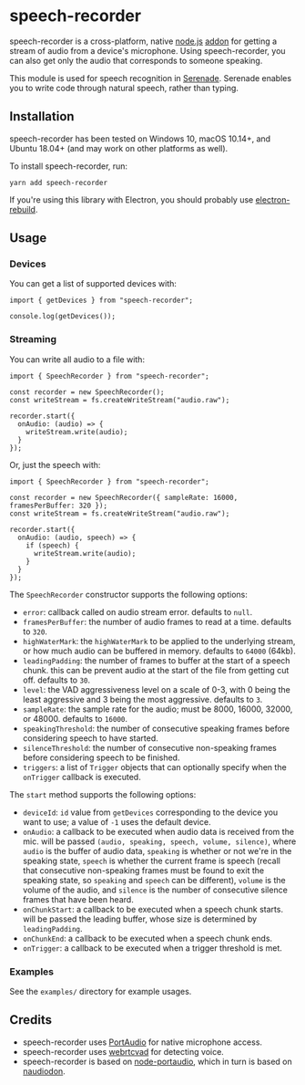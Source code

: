 # speech-recorder

speech-recorder is a cross-platform, native [node.js](https://nodejs.org) [addon](http://nodejs.org/api/addons.html) for getting a stream of audio from a device's microphone. Using speech-recorder, you can also get only the audio that corresponds to someone speaking.

This module is used for speech recognition in [Serenade](https://serenade.ai). Serenade enables you to write code through natural speech, rather than typing.

## Installation

speech-recorder has been tested on Windows 10, macOS 10.14+, and Ubuntu 18.04+ (and may work on other platforms as well).

To install speech-recorder, run:

    yarn add speech-recorder

If you're using this library with Electron, you should probably use [electron-rebuild](https://github.com/electron/electron-rebuild).

## Usage

### Devices

You can get a list of supported devices with:

    import { getDevices } from "speech-recorder";

    console.log(getDevices());

### Streaming

You can write all audio to a file with:

    import { SpeechRecorder } from "speech-recorder";

    const recorder = new SpeechRecorder();
    const writeStream = fs.createWriteStream("audio.raw");

    recorder.start({
      onAudio: (audio) => {
        writeStream.write(audio);
      }
    });

Or, just the speech with:

    import { SpeechRecorder } from "speech-recorder";

    const recorder = new SpeechRecorder({ sampleRate: 16000, framesPerBuffer: 320 });
    const writeStream = fs.createWriteStream("audio.raw");

    recorder.start({
      onAudio: (audio, speech) => {
        if (speech) {
          writeStream.write(audio);
        }
      }
    });

The `SpeechRecorder` constructor supports the following options:

-   `error`: callback called on audio stream error. defaults to `null`.
-   `framesPerBuffer`: the number of audio frames to read at a time. defaults to `320`.
-   `highWaterMark`: the `highWaterMark` to be applied to the underlying stream, or how much audio can be buffered in memory. defaults to `64000` (64kb).
-   `leadingPadding`: the number of frames to buffer at the start of a speech chunk. this can be prevent audio at the start of the file from getting cut off. defaults to `30`.
-   `level`: the VAD aggressiveness level on a scale of 0-3, with 0 being the least aggressive and 3 being the most aggressive. defaults to `3`.
-   `sampleRate`: the sample rate for the audio; must be 8000, 16000, 32000, or 48000. defaults to `16000`.
-   `speakingThreshold`: the number of consecutive speaking frames before considering speech to have started.
-   `silenceThreshold`: the number of consecutive non-speaking frames before considering speech to be finished.
-   `triggers`: a list of `Trigger` objects that can optionally specify when the `onTrigger` callback is executed.

The `start` method supports the following options:

-   `deviceId`: `id` value from `getDevices` corresponding to the device you want to use; a value of `-1` uses the default device.
-   `onAudio`: a callback to be executed when audio data is received from the mic. will be passed `(audio, speaking, speech, volume, silence)`, where `audio` is the buffer of audio data, `speaking` is whether or not we're in the speaking state, `speech` is whether the current frame is speech (recall that consecutive non-speaking frames must be found to exit the speaking state, so `speaking` and `speech` can be different), `volume` is the volume of the audio, and `silence` is the number of consecutive silence frames that have been heard.
-   `onChunkStart`: a callback to be executed when a speech chunk starts. will be passed the leading buffer, whose size is determined by `leadingPadding`.
-   `onChunkEnd`: a callback to be executed when a speech chunk ends.
-   `onTrigger`: a callback to be executed when a trigger threshold is met.

### Examples

See the `examples/` directory for example usages.

## Credits

-   speech-recorder uses [PortAudio](http://portaudio.com/) for native microphone access.
-   speech-recorder uses [webrtcvad](https://github.com/serenadeai/webrtcvad) for detecting voice.
-   speech-recorder is based on [node-portaudio](https://github.com/auroraapi/node-portaudio), which in turn is based on [naudiodon](https://github.com/Streampunk/naudiodon).
